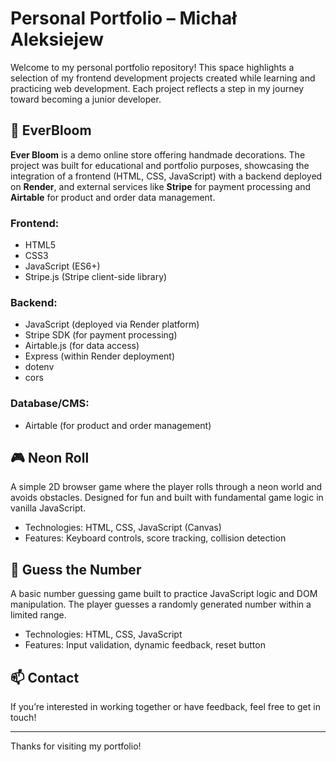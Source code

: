 # Personal Portfolio – Michał Aleksiejew

Welcome to my personal portfolio repository! This space highlights a selection of my frontend development projects created while learning and practicing web development. Each project reflects a step in my journey toward becoming a junior developer.

## 🌸 EverBloom
**Ever Bloom** is a demo online store offering handmade decorations. The project was built for educational and portfolio purposes, showcasing the integration of a frontend (HTML, CSS, JavaScript) with a backend deployed on **Render**, and external services like **Stripe** for payment processing and **Airtable** for product and order data management.

### Frontend:

- HTML5
- CSS3
- JavaScript (ES6+)
- Stripe.js (Stripe client-side library)

### Backend:

- JavaScript (deployed via Render platform)
- Stripe SDK (for payment processing)
- Airtable.js (for data access)
- Express (within Render deployment)
- dotenv
- cors

### Database/CMS:

- Airtable (for product and order management)

## 🎮 Neon Roll
A simple 2D browser game where the player rolls through a neon world and avoids obstacles. Designed for fun and built with fundamental game logic in vanilla JavaScript.

- Technologies: HTML, CSS, JavaScript (Canvas)
- Features: Keyboard controls, score tracking, collision detection

## 🔢 Guess the Number
A basic number guessing game built to practice JavaScript logic and DOM manipulation. The player guesses a randomly generated number within a limited range.

- Technologies: HTML, CSS, JavaScript
- Features: Input validation, dynamic feedback, reset button

## 📫 Contact
If you’re interested in working together or have feedback, feel free to get in touch!

---

Thanks for visiting my portfolio!